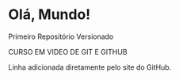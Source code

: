 # Olá, Mundo!
 Primeiro Repositório Versionado

 CURSO EM VIDEO DE GIT E GITHUB


Linha adicionada diretamente pelo site do GitHub.
